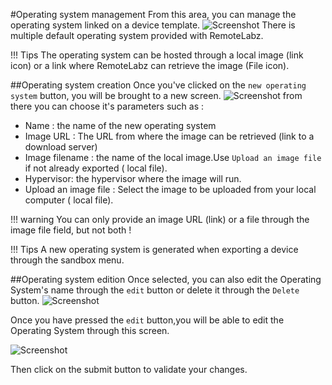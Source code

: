 #Operating system management
From this area, you can manage the operating system linked on a device template.
![Screenshot](/images/Administrator/Operating_system/Administrator_OperatingSystem.png)
There is multiple default operating system provided with RemoteLabz.

!!! Tips
    The operating system can be hosted through a local image (link icon) or a link where RemoteLabz can retrieve the image (File icon). 


##Operating system creation
Once you've clicked on the `new operating system` button, you will be brought to a new screen.
![Screenshot](/images/Administrator/Operating_system/Administrator_OperatingSystem_add.png)
from there you can choose it's parameters such as :  

 * Name : the name of the new operating system
 * Image URL : The URL from where the image can be retrieved (link to a download server)
 * Image filename : the name of the local image.Use `Upload an image file` if not already exported  ( local file).
 * Hypervisor: the hypervisor where the image will run.
 * Upload an image file : Select the image to be uploaded from your local computer ( local file).

!!! warning 
    You can only provide an image URL (link) or a file through the image file field, but not both !

!!! Tips
    A new operating system is generated when exporting a device through the sandbox menu.


##Operating system edition
Once selected, you can also edit the Operating System's name through the `edit` button or delete it through the `Delete` button.
![Screenshot](/images/Administrator/Operating_system/Administrator_OperatingSystem_selected.png)

Once you have pressed the `edit` button,you will be able to edit the Operating System through this screen. 

![Screenshot](/images/Administrator/Operating_system/Administrator_OperatingSystem_Edit.png)

Then click on the submit button to validate your changes.

